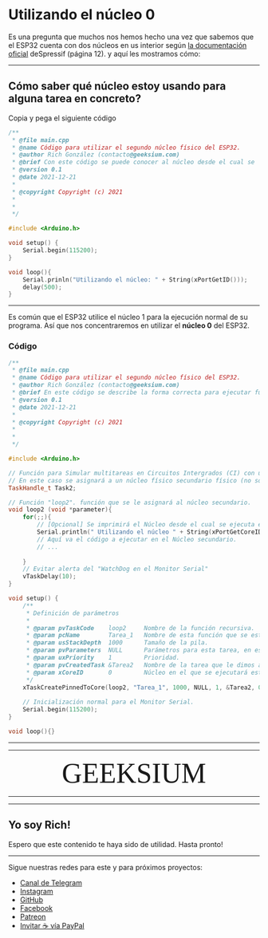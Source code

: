 # Utilizando el núcleo 0

Es una pregunta que muchos nos hemos hecho una vez que sabemos que el ESP32 cuenta con dos núcleos en us interior según [la documentación oficial](https://www.espressif.com/sites/default/files/documentation/esp32_datasheet_en.pdf) deSpressif (página 12). y aquí les mostramos cómo:

---

## Cómo saber qué núcleo estoy usando para alguna tarea en concreto?

Copia y pega el siguiente código

``` cpp
/**
 * @file main.cpp
 * @name Código para utilizar el segundo núcleo físico del ESP32.
 * @author Rich González (contacto@geeksium.com)
 * @brief Con este código se puede conocer al núcleo desde el cual se  ejecuta el programa principal.
 * @version 0.1
 * @date 2021-12-21
 * 
 * @copyright Copyright (c) 2021
 * 
 * 
 */

#include <Arduino.h>

void setup() {
    Serial.begin(115200);
}

void loop(){
    Serial.prinln("Utilizando el núcleo: " + String(xPortGetID()));
    delay(500);
}
```

---

Es común que el ESP32 utilice el núcleo 1 para la ejecución normal de su programa. Así que nos concentraremos en utilizar el **núcleo 0** del ESP32.

### Código

``` cpp
/**
 * @file main.cpp
 * @name Código para utilizar el segundo núcleo físico del ESP32.
 * @author Rich González (contacto@geeksium.com)
 * @brief En este código se describe la forma correcta para ejecutar funciones en el segundo núcleo del ESP32, mediante el uso de RTOS (Real-time Operative System).
 * @version 0.1
 * @date 2021-12-21
 * 
 * @copyright Copyright (c) 2021
 * 
 * 
 */

#include <Arduino.h>

// Función para Simular multitareas en Circuitos Intergrados (CI) con un sólo núcleo (RTOS).
// En este caso se asignará a un núcleo físico secundario físico (no sólo simulado).
TaskHandle_t Task2;

// Función "loop2". función que se le asignará al núcleo secundario.
void loop2 (void *parameter){
    for(;;){
        // [Opcional] Se imprimirá el Núcleo desde el cual se ejecuta esta tarea.
        Serial.println(" Utilizando el núcleo " + String(xPortGetCoreID()));
        // Aquí va el código a ejecutar en el Núcleo secundario.
        // ...
        
    }
    // Evitar alerta del "WatchDog en el Monitor Serial"
    vTaskDelay(10);
}

void setup() {
    /**
     * Definición de parámetros
     * 
     * @param pvTaskCode    loop2     Nombre de la función recursiva.
     * @param pcName        Tarea_1   Nombre de esta función que se està definiendo, puede cambiarse.
     * @param usStackDepth  1000      Tamaño de la pila.
     * @param pvParameters  NULL      Parámetros para esta tarea, en este caso son NULOS.
     * @param uxPriority    1         Prioridad.
     * @param pvCreatedTask &Tarea2   Nombre de la tarea que le dimos a la "TaskHandler_t" (se definió después del #include <Arduino.h>).
     * @param xCoreID       0         Núcleo en el que se ejecutará esta tarea, en este caso el núcleo 0.
     */
    xTaskCreatePinnedToCore(loop2, "Tarea_1", 1000, NULL, 1, &Tarea2, 0);
    
    // Inicialización normal para el Monitor Serial.
    Serial.begin(115200);
}

void loop(){}
```

---

---

<div align="center"> <span style="font-family:'bebas neue extrabold'; font-size:4em;">GEEKSIUM</span> </div>

---

---

## Yo soy Rich!

Espero que este contenido te haya sido de utilidad.
Hasta pronto!

---

Sigue nuestras redes para este y para próximos proyectos:

- [Canal de Telegram](https://t.me/geeksium)
- [Instagram](https://instagram.com/geeksium)
- [GitHub](https://github.com/geeksium)
- [Facebook](https://facebook.com/geeksium)
- [Patreon](https://patreon.com/geeksium)
- [Invitar ☕ vía PayPal](https://paypal.me/richglz?country.x=MX&locale.x=es_XC)